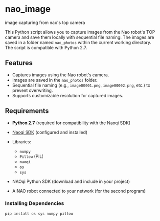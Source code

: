 # nao_image
image capturing from nao's top camera

This Python script allows you to capture images from the Nao robot's TOP camera and save them locally with sequential file naming. The images are saved in a folder named `nao_photos` within the current working directory. The script is compatible with Python 2.7.

## Features
- Captures images using the Nao robot's camera.
- Images are saved in the `nao_photos` folder.
- Sequential file naming (e.g., `image00001.png`, `image00002.png`, etc.) to prevent overwriting.
- Supports customizable resolution for captured images.

## Requirements
- **Python 2.7** (required for compatibility with the Naoqi SDK)
- [Naoqi SDK](https://developer.softbankrobotics.com/) (configured and installed)
- Libraries:
  - `numpy`
  - `Pillow` (PIL)
  - `naoqi`
  - `os`
  - `sys`

- NAOqi Python SDK (download and include in your project)
- A NAO robot connected to your network (for the second program)

### **Installing Dependencies**

```bash
pip install os sys numpy pillow
